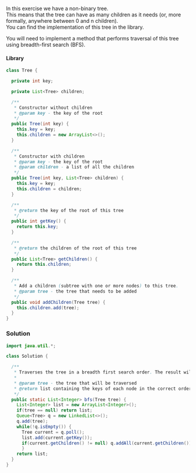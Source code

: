 In this exercise we have a non-binary tree.  
This means that the tree can have as many children as it needs (or, more formally, anywhere between 0 and n children).  
You can find the implementation of this tree in the library.

You will need to implement a method that performs traversal of this tree using breadth-first search (BFS).

#### Library
```java
class Tree {

  private int key;

  private List<Tree> children;

  /**
   * Constructor without children
   * @param key - the key of the root
   */
  public Tree(int key) {
    this.key = key;
    this.children = new ArrayList<>();
  }

  /**
   * Constructor with children
   * @param key - the key of the root
   * @param children - a list of all the children
   */
  public Tree(int key, List<Tree> children) {
    this.key = key;
    this.children = children;
  }

  /**
   * @return the key of the root of this tree
   */
  public int getKey() {
    return this.key;
  }

  /**
   * @return the children of the root of this tree
   */
  public List<Tree> getChildren() {
    return this.children;
  }

  /**
   * Add a children (subtree with one or more nodes) to this tree.
   * @param tree - the tree that needs to be added
   */
  public void addChildren(Tree tree) {
    this.children.add(tree);
  }
}

```


### Solution
```java
import java.util.*;

class Solution {

  /**
   * Traverses the tree in a breadth first search order. The result will be a list containing the key of each node in the correct order.
   *
   * @param tree - the tree that will be traversed
   * @return list containing the keys of each node in the correct order
   */
  public static List<Integer> bfs(Tree tree) {
    List<Integer> list = new ArrayList<Integer>();
    if(tree == null) return list;
    Queue<Tree> q = new LinkedList<>();
    q.add(tree);
    while(!q.isEmpty()) {
      Tree current = q.poll();
      list.add(current.getKey());
      if(current.getChildren() != null) q.addAll(current.getChildren());
      }
    return list;
  }
}
```
